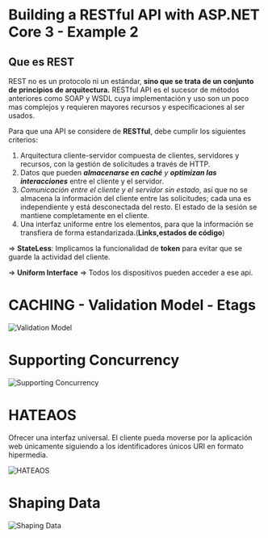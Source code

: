 # Building a RESTful API with ASP.NET Core 3 - Example 2

## Que es REST

REST no es un protocolo ni un estándar, **sino que se trata de un conjunto de principios de arquitectura.**
RESTful API es el sucesor de métodos anteriores como SOAP y WSDL cuya implementación y uso son un poco mas complejos y requieren mayores recursos y especificaciones al ser usados.

Para que una API se considere de **RESTful**, debe cumplir los siguientes criterios:

1. Arquitectura cliente-servidor compuesta de clientes, servidores y recursos, con la gestión de solicitudes a través de HTTP.
2. Datos que pueden ***almacenarse en caché** y **optimizan las interacciones*** entre el cliente y el servidor.
3. *Comunicación entre el cliente y el servidor sin estado*, así que no se almacena la información del cliente entre las solicitudes; cada una es independiente y está desconectada del resto. El estado de la sesión se mantiene completamente en el cliente.
4. Una interfaz uniforme entre los elementos, para que la información se transfiera de forma estandarizada.(**Links,estados de código**)

⇒ **StateLess**: Implicamos la funcionalidad de **token** para evitar que se guarde la actividad del cliente.

⇒ **Uniform Interface** ⇒ Todos los dispositivos pueden acceder a ese api.

# CACHING - Validation Model - Etags

![Validation Model](https://storage.cloudconvert.com/tasks/a7c1ede7-11a9-474f-af08-f1a38617a688/1.png?AWSAccessKeyId=cloudconvert-production&Expires=1611853268&Signature=NqZvrOp52J06CCaW61uLLa4HMns%3D&response-content-disposition=inline%3B%20filename%3D%221.png%22&response-content-type=image%2Fpng)

# Supporting Concurrency

![Supporting Concurrency](https://storage.cloudconvert.com/tasks/b1197cde-d478-44cf-8d94-77123c0103f0/2.png?AWSAccessKeyId=cloudconvert-production&Expires=1611853276&Signature=%2FV%2B6SaBogKlpwaAynP7uiLv3Rog%3D&response-content-disposition=inline%3B%20filename%3D%222.png%22&response-content-type=image%2Fpng)

# HATEAOS
Ofrecer una interfaz universal. El cliente pueda moverse por la aplicación web únicamente siguiendo a los identificadores únicos URI en formato hipermedia.

![HATEAOS](https://storage.cloudconvert.com/tasks/72af824f-97ba-4399-9fb4-594538acc784/4.png?AWSAccessKeyId=cloudconvert-production&Expires=1611853276&Signature=Au4nl9FbaaKEP90E6QouzgELjIU%3D&response-content-disposition=inline%3B%20filename%3D%224.png%22&response-content-type=image%2Fpng)

# Shaping Data

![Shaping Data](https://storage.cloudconvert.com/tasks/9ad4aec8-b070-444c-a790-74324c2d1277/3.png?AWSAccessKeyId=cloudconvert-production&Expires=1611853271&Signature=jVPgc4Da3T8DHyvcI5r8q7TVFGI%3D&response-content-disposition=inline%3B%20filename%3D%223.png%22&response-content-type=image%2Fpng)
